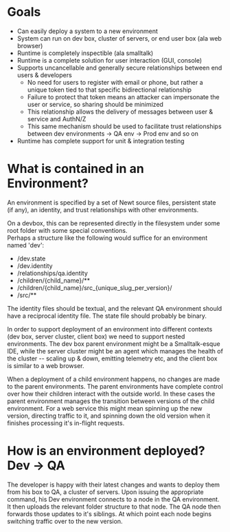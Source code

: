 # Goals

- Can easily deploy a system to a new environment
- System can run on dev box, cluster of servers, or end user box (ala web browser)
- Runtime is completely inspectible (ala smalltalk)
- Runtime is a complete solution for user interaction (GUI, console)
- Supports uncancellable and generally secure relationships between end users & developers
  - No need for users to register with email or phone, but rather a unique token tied to that specific bidirectional relationship
  - Failure to protect that token means an attacker can impersonate the user or service, so sharing should be minimized
  - This relationship allows the delivery of messages between user & service and AuthN/Z 
  - This same mechanism should be used to facilitate trust relationships between dev environments -> QA env -> Prod env and so on
- Runtime has complete support for unit & integration testing
  

# What is contained in an Environment?

An environment is specified by a set of Newt source files, persistent state (if any), an identity, and trust relationships with other environments.

On a devbox, this can be represented directly in the filesystem under some root folder with some special conventions.  
Perhaps a structure like the following would suffice for an environment named 'dev':

- /dev.state
- /dev.identity
- /relationships/qa.identity
- /children/{child_name}/**
- /children/{child_name}/src_{unique_slug_per_version}/
- /src/**

The identity files should be textual, and the relevant QA environment should have a reciprocal identity file.  The state file should probably be binary.

In order to support deployment of an environment into different contexts (dev box, server cluster, client box) we need to support
nested environments.  The dev box parent environment might be a Smalltalk-esque IDE, while the server cluster might be an agent which 
manages the health of the cluster -- scaling up & down, emitting telemetry etc, and the client box is similar to a web browser.

When a deployment of a child environment happens, no changes are made to the parent environments.  The parent environments have complete control over how their children interact with the outside world.  In these cases the parent environment manages the transition
between versions of the child environment.  For a web service this might mean spinning up the new version, directing traffic to it, and spinning down the old version when it finishes processing it's in-flight requests.

# How is an environment deployed? Dev -> QA

The developer is happy with their latest changes and wants to deploy them from his box to QA, a cluster of servers.
Upon issuing the appropriate command, his Dev environment connects to a node in the QA environment.  It then uploads the relevant folder structure to that node.  The QA node then forwards those updates to it's siblings.  At which point each node begins switching traffic over to the new version.

